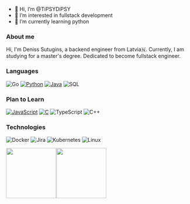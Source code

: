- 👋 Hi, I’m @TiPSYDiPSY
- 👀 I’m interested in fullstack development
- 🌱 I’m currently learning python

### About me
Hi, I'm Deniss Sutugins, a backend engineer from Latvia🇳. Currently, I am studying for a master's degree. Dedicated to become fullstack engineer.

### Languages

![Go](https://img.shields.io/badge/-Go-000?&logo=Go)
[![Python](https://img.shields.io/badge/-Python-000?&logo=python)](https://github.com/adamalston?tab=repositories&q=&type=&language=python)
[![Java](https://img.shields.io/badge/-Java-000?&logo=Java&logoColor=007396)](https://github.com/adamalston?tab=repositories&q=&type=&language=java)
![SQL](https://img.shields.io/badge/-SQL-000?&logo=MySQL&logoColor=4479A1)

### Plan to Learn
[![JavaScript](https://img.shields.io/badge/-JavaScript-000?&logo=JavaScript&logoColor=ddc508)](https://github.com/adamalston?tab=repositories&q=&type=&language=javascript)
[![C](https://img.shields.io/badge/-C-000?&logo=C)](https://github.com/adamalston?tab=repositories&q=&type=&language=c)
![TypeScript](https://img.shields.io/badge/-TypeScript-000?&logo=TypeScript&logoColor=007ACC)
![C++](https://img.shields.io/badge/-C++-000?&logo=c%2b%2b&logoColor=00599C)

### Technologies

![Docker](https://img.shields.io/badge/-Docker-000?&logo=Docker)
![Jira](https://img.shields.io/badge/-Jira-000?&logo=Jira-Software&logoColor=0052CC)
![Kubernetes](https://img.shields.io/badge/-Kubernetes-000?&logo=Kubernetes)
![Linux](https://img.shields.io/badge/-Linux-000?&logo=Linux&logoColor=FCC624)

<img height="137px" src="https://github-readme-stats.vercel.app/api?username=TiPSYDiPSY&hide_title=true&hide_border=true&show_icons=true&include_all_commits=true&count_private=true&line_height=21&text_color=000&icon_color=000&bg_color=0,ea6161,ffc64d,fffc4d,52fa5a&theme=graywhite" /><!-- wi*quL3fcV --><img height="137px" src="https://github-readme-stats.vercel.app/api/top-langs/?username=TiPSYDiPSY&hide=html&hide_title=true&hide_border=true&layout=compact&langs_count=7&exclude_repo=comp426,Redventures-Movie-Quotes&text_color=000&icon_color=fff&bg_color=0,52fa5a,4dfcff,c64dff&theme=graywhite" /></a>

<!---
TiPSYDiPSY/TiPSYDiPSY is a ✨ special ✨ repository because its `README.md` (this file) appears on your GitHub profile.
You can click the Preview link to take a look at your changes.
--->
